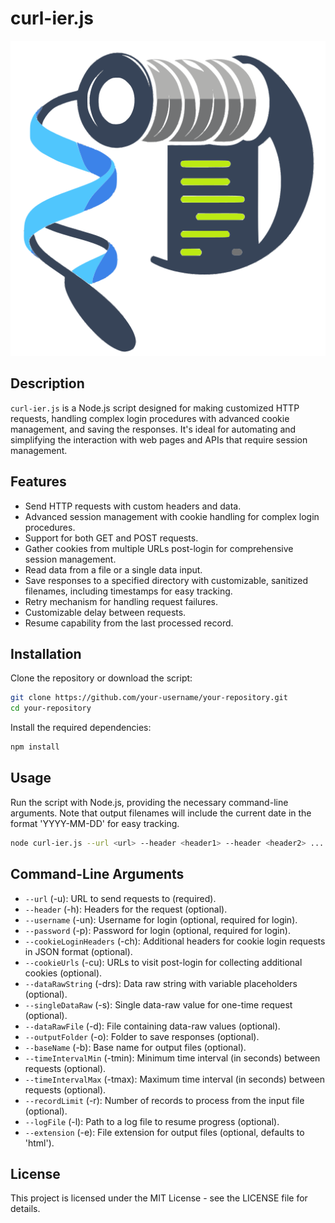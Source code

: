 # curl-ier.js

![curl-ier_logo](static/img/curl-ier_logo.png)

## Description
`curl-ier.js` is a Node.js script designed for making customized HTTP requests, handling complex login procedures with advanced cookie management, and saving the responses. It's ideal for automating and simplifying the interaction with web pages and APIs that require session management.

## Features
- Send HTTP requests with custom headers and data.
- Advanced session management with cookie handling for complex login procedures.
- Support for both GET and POST requests.
- Gather cookies from multiple URLs post-login for comprehensive session management.
- Read data from a file or a single data input.
- Save responses to a specified directory with customizable, sanitized filenames, including timestamps for easy tracking.
- Retry mechanism for handling request failures.
- Customizable delay between requests.
- Resume capability from the last processed record.

## Installation
Clone the repository or download the script:

```bash
git clone https://github.com/your-username/your-repository.git
cd your-repository
```

Install the required dependencies:

```bash
npm install
```

## Usage
Run the script with Node.js, providing the necessary command-line arguments. Note that output filenames will include the current date in the format 'YYYY-MM-DD' for easy tracking.

```bash
node curl-ier.js --url <url> --header <header1> --header <header2> ...
```

## Command-Line Arguments
- `--url` (-u): URL to send requests to (required).
- `--header` (-h): Headers for the request (optional).
- `--username` (-un): Username for login (optional, required for login).
- `--password` (-p): Password for login (optional, required for login).
- `--cookieLoginHeaders` (-ch): Additional headers for cookie login requests in JSON format (optional).
- `--cookieUrls` (-cu): URLs to visit post-login for collecting additional cookies (optional).
- `--dataRawString` (-drs): Data raw string with variable placeholders (optional).
- `--singleDataRaw` (-s): Single data-raw value for one-time request (optional).
- `--dataRawFile` (-d): File containing data-raw values (optional).
- `--outputFolder` (-o): Folder to save responses (optional).
- `--baseName` (-b): Base name for output files (optional).
- `--timeIntervalMin` (-tmin): Minimum time interval (in seconds) between requests (optional).
- `--timeIntervalMax` (-tmax): Maximum time interval (in seconds) between requests (optional).
- `--recordLimit` (-r): Number of records to process from the input file (optional).
- `--logFile` (-l): Path to a log file to resume progress (optional).
- `--extension` (-e): File extension for output files (optional, defaults to 'html').

## License
This project is licensed under the MIT License - see the LICENSE file for details.
